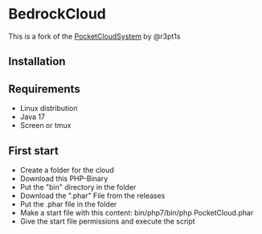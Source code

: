 # BedrockCloud
This is a fork of the [PocketCloudSystem](https://github.com/PocketCloudSystem) by @r3pt1s

## Installation
## Requirements
- Linux distribution
- Java 17
- Screen or tmux
## First start
- Create a folder for the cloud
- Download this PHP-Binary
- Put the "bin" directory in the folder
- Download the ".phar" File from the releases
- Put the .phar file in the folder
- Make a start file with this content: bin/php7/bin/php PocketCloud.phar
- Give the start file permissions and execute the script